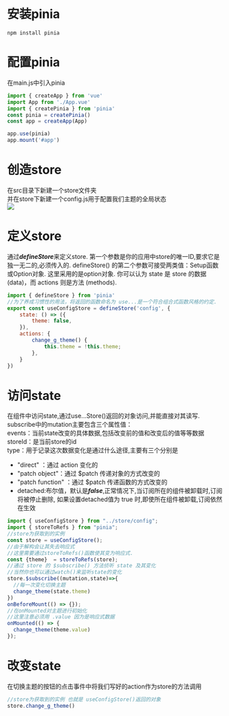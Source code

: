 # 安装pinia
```
npm install pinia
```
# 配置pinia
在main.js中引入pinia
```javascript
import { createApp } from 'vue'
import App from './App.vue'
import { createPinia } from 'pinia'
const pinia = createPinia()
const app = createApp(App)

app.use(pinia)
app.mount('#app')
```
# 创造store
在src目录下新建一个store文件夹  
并在store下新建一个config.js用于配置我们主题的全局状态  
![](https://pic.imgdb.cn/item/65aab24b871b83018a614f60.jpg)
# 定义store
通过***defineStore***来定义store.
第一个参数是你的应用中store的唯一ID,要求它是独一无二的,必须传入的.
defineStore() 的第二个参数可接受两类值：Setup函数或Option对象.
这里采用的是option对象.
你可以认为 state 是 store 的数据 (data)，而 actions 则是方法 (methods).
```javascript
import { defineStore } from 'pinia'
//为了养成习惯性的用法，将返回的函数命名为 use...是一个符合组合式函数风格的约定.
export const useConfigStore = defineStore('config', {
    state: () => ({
        theme: false,
    }),
    actions: {
        change_g_theme() {
            this.theme = !this.theme;
        },
    }
})
```
# 访问state
在组件中访问state,通过use...Store()返回的对象访问,并能直接对其读写. 
subscribe中的mutation主要包含三个属性值：  
events：当前state改变的具体数据,包括改变前的值和改变后的值等等数据  
storeId：是当前store的id  
type：用于记录这次数据变化是通过什么途径,主要有三个分别是  
* "direct" ：通过 action 变化的  
* "patch object"：通过 $patch 传递对象的方式改变的  
* "patch function" ：通过 $patch 传递函数的方式改变的
* detached:布尔值，默认是***false***,正常情况下,当订阅所在的组件被卸载时,订阅将被停止删除,
如果设置detached值为 true 时,即使所在组件被卸载,订阅依然在生效
```javascript
import { useConfigStore } from "../store/config";
import { storeToRefs } from "pinia";
//store为获取到的实例
const store = useConfigStore();
//由于解构会让其失去响应式
//这里需要通过storeToRefs()函数使其变为响应式.
const {theme}  = storeToRefs(store);
//通过 store 的 $subscribe() 方法侦听 state 及其变化
//当然你也可以通过watch()来监听state的变化
store.$subscribe((mutation,state)=>{
  //每一次变化切换主题
  change_theme(state.theme)
})
onBeforeMount(() => {});
//在onMounted对主题进行初始化
//这里注意必须用 .value 因为是响应式数据
onMounted(() => {
  change_theme(theme.value)
});
```
# 改变state
在切换主题的按钮的点击事件中将我们写好的action作为store的方法调用
```javascript
//store为获取到的实例 也就是 useConfigStore()返回的对象
store.change_g_theme()
```